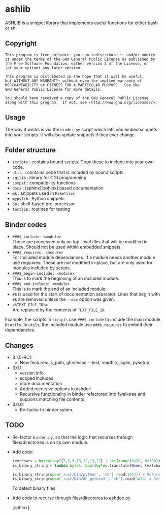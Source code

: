 # ashlib


ASHLIB is a snippet library that implements useful functions for either
bash or sh.

## Copyright

    This program is free software: you can redistribute it and/or modify
    it under the terms of the GNU General Public License as published by
    the Free Software Foundation, either version 2 of the License, or
    (at your option) any later version.

    This program is distributed in the hope that it will be useful,
    but WITHOUT ANY WARRANTY; without even the implied warranty of
    MERCHANTABILITY or FITNESS FOR A PARTICULAR PURPOSE.  See the
    GNU General Public License for more details.

    You should have received a copy of the GNU General Public License
    along with this program.  If not, see <http://www.gnu.org/licenses/>.

## Usage

The way it works is via the `binder.py` script which lets you
embed snippets into your scripts.  It will also update
snippets if they ever change.

## Folder structure

- `scripts` : contains bound scripts.  Copy these to include into your
  own code.
- `utils` : contains code that is included by bound scripts.
- `cgilib` : library for CGI programming
- `compat` : compatibility functions
- `docs` : [sphinx][sphinx] based documentation
- `mk` : snippets used in `Makefiles`
- `mypylib` : Python snippets
- `pp` : shell-based pre-processor
- `testlib` : routines for testing


## Binder codes

- `###$_include: <module>` \
  These are processed only on top-level files that will be modified
  in-place.  Should not be used within embedded snippets.
- `###$_requires: <module>` \
  For included module dependances.  If a module needs another module
  use reqquires.  These are *not* modified in-place, but are only
  used for modules included by scripts.
- `###$_begin-include: <module>` \
  This is to mark the beginning of an included module.
- `###$_end-include: <module>` \
  This is to mark the end of an included module
- `#$` is used for the start of documentation separator.
  Lines that begin with `#$` are removed unless the `--doc` option was given.
- `<%TEXT_FILE_ID%>` \
  Are replaced by the contents of `TEXT_FILE_ID`.

Example, the scripts in `scripts` use `###$_include` to include the
main module in `utils`.  In `utils`, the included module use
`###$_requires` to embed their dependancies.

## Changes

- 3.1.0-RC1:
  - New features: is_path, ghrelease --test, readfile,
    jsgen, pysetup
- 3.0.1:
  - version info
  - scoped includes
  - more documentation
  - Added recursive options to ashdoc
  - Recursive functionality in binder refactored into fwalktree
    and supports matching file contents
- 3.0.0:
  - Re-factor to binder sytem.

## TODO

- Re-factor `binder.py`, so that the logic that recurses through
  files/directories is on its own module.
- Add code:
  ```python
  textchars = bytearray({7,8,9,10,12,13,27} | set(range(0x20, 0x100)) - {0x7f})
  is_binary_string = lambda bytes: bool(bytes.translate(None, textchars))

  is_binary_string(open('/usr/bin/python', 'rb').read(1024)) # Returns True
  is_binary_string(open('/usr/bin/dh_python3', 'rb').read(1024) # Returns False
  ```
  To detect binary files.
- Add code to recurse through files/directores to ashdoc.py


  [sphinx]:
